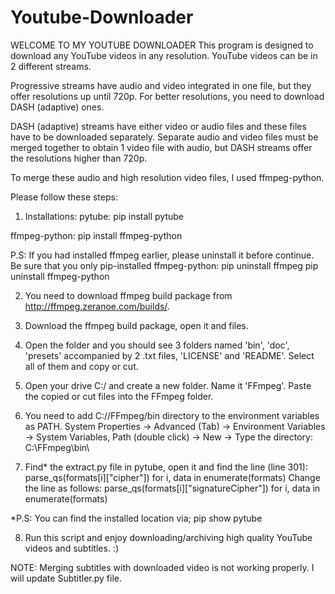 # Youtube-Downloader
WELCOME TO MY YOUTUBE DOWNLOADER
This program is designed to download any YouTube videos in any resolution. YouTube videos can be in 2 different streams.

Progressive streams have audio and video integrated in one file, but they offer resolutions up until 720p.
For better resolutions, you need to download DASH (adaptive) ones.

DASH (adaptive) streams have either video or audio files and these files have to be downloaded separately.
Separate audio and video files must be merged together to obtain 1 video file with audio, but DASH streams offer the resolutions higher than 720p.

To merge these audio and high resolution video files, I used ffmpeg-python.

Please follow these steps:
1. Installations:
pytube:
pip install pytube

ffmpeg-python:
pip install ffmpeg-python

P.S: If you had installed ffmpeg earlier, please uninstall it before continue. Be sure that you only pip-installed ffmpeg-python:
pip uninstall ffmpeg
pip uninstall ffmpeg-python

2. You need to download ffmpeg build package from http://ffmpeg.zeranoe.com/builds/.

3. Download the ffmpeg build package, open it and <Extract All> files.

4. Open the folder and you should see 3 folders named 'bin', 'doc', 'presets' accompanied by 2 .txt files, 'LICENSE' and 'README'.
Select all of them and copy or cut.

5. Open your drive C:/ and create a new folder. Name it 'FFmpeg'. Paste the copied or cut files into the FFmpeg folder.

6. You need to add C://FFmpeg/bin directory to the environment variables as PATH.
System Properties -> Advanced (Tab) -> Environment Variables -> System Variables, Path (double click) -> New -> Type the directory: C:\FFmpeg\\bin\

7. Find* the extract.py file in pytube, open it and find the line (line 301):
parse_qs(formats[i]["cipher"]) for i, data in enumerate(formats)
Change the line as follows:
parse_qs(formats[i]["signatureCipher"]) for i, data in enumerate(formats)

*P.S: You can find the installed location via;
pip show pytube

8. Run this script and enjoy downloading/archiving high quality YouTube videos and subtitles. :)

NOTE: Merging subtitles with downloaded video is not working properly. I will update Subtitler.py file.
